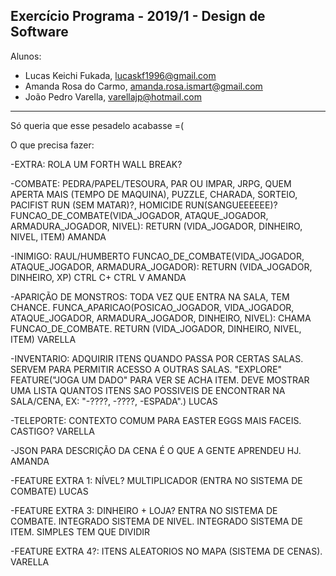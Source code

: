 Exercício Programa - 2019/1 - Design de Software
------------------------------------------------

Alunos: 
- Lucas Keichi Fukada, lucaskf1996@gmail.com
- Amanda Rosa do Carmo, amanda.rosa.ismart@gmail.com
- João Pedro Varella, varellajp@hotmail.com

------------------------------------------------
Só queria que esse pesadelo acabasse =(

O que precisa fazer:

-EXTRA: ROLA UM FORTH WALL BREAK?

-COMBATE: PEDRA/PAPEL/TESOURA, PAR OU IMPAR, JRPG, QUEM APERTA MAIS (TEMPO DE MAQUINA), PUZZLE, CHARADA, SORTEIO, PACIFIST RUN (SEM MATAR)?, HOMICIDE RUN(SANGUEEEEEE)? FUNCAO_DE_COMBATE(VIDA_JOGADOR, ATAQUE_JOGADOR, ARMADURA_JOGADOR, NIVEL): RETURN (VIDA_JOGADOR, DINHEIRO, NIVEL, ITEM) AMANDA

-INIMIGO: RAUL/HUMBERTO FUNCAO_DE_COMBATE(VIDA_JOGADOR, ATAQUE_JOGADOR, ARMADURA_JOGADOR): RETURN (VIDA_JOGADOR, DINHEIRO, XP) CTRL C+ CTRL V AMANDA

-APARIÇÃO DE MONSTROS: TODA VEZ QUE ENTRA NA SALA, TEM CHANCE. FUNCA_APARICAO(POSICAO_JOGADOR, VIDA_JOGADOR, ATAQUE_JOGADOR, ARMADURA_JOGADOR, DINHEIRO, NIVEL): CHAMA FUNCAO_DE_COMBATE. RETURN (VIDA_JOGADOR, DINHEIRO, NIVEL, ITEM) VARELLA

-INVENTARIO: ADQUIRIR ITENS QUANDO PASSA POR CERTAS SALAS. SERVEM PARA PERMITIR ACESSO A OUTRAS SALAS. "EXPLORE" FEATURE("JOGA UM DADO" PARA VER SE ACHA ITEM. DEVE MOSTRAR UMA LISTA QUANTOS ITENS SAO POSSIVEIS DE ENCONTRAR NA SALA/CENA, EX: "-????, -????, -ESPADA".) LUCAS

-TELEPORTE: CONTEXTO COMUM PARA EASTER EGGS MAIS FACEIS. CASTIGO? VARELLA

-JSON PARA DESCRIÇÃO DA CENA É O QUE A GENTE APRENDEU HJ. AMANDA

-FEATURE EXTRA 1: NÍVEL? MULTIPLICADOR (ENTRA NO SISTEMA DE COMBATE) LUCAS

-FEATURE EXTRA 3: DINHEIRO + LOJA? ENTRA NO SISTEMA DE COMBATE. INTEGRADO SISTEMA DE NIVEL. INTEGRADO SISTEMA DE ITEM. SIMPLES TEM QUE DIVIDIR 

-FEATURE EXTRA 4?: ITENS ALEATORIOS NO MAPA (SISTEMA DE CENAS). VARELLA
